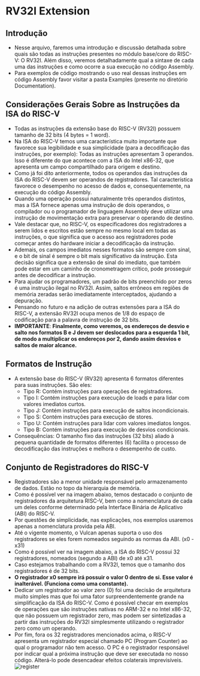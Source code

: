 # RV32I Extension

## Introdução
* Nesse arquivo, faremos uma introdução e discussão detalhada sobre quais são todas as instruções presentes no módulo base/core do RISC-V: O RV32I. Além disso, veremos detalhadamente qual a sintaxe de cada uma das instruções e como ocorre a sua execução no código Assembly.
* Para exemplos de código mostrando o uso real dessas instruções em código Assembly favor visitar a pasta Examples (presente no diretório Documentation).

## Considerações Gerais Sobre as Instruções da ISA do RISC-V
* Todas as instruções da extensão base do RISC-V (RV32I) possuem tamanho de 32 bits (4 bytes = 1 word).
* Na ISA do RISC-V temos uma característica muito importante que favorece sua legibilidade e sua simplicidade (para a decodificação das instruções, por exemplo): Todas as instruções apresentam 3 operandos. Isso é diferente do que acontece com a ISA do Intel x86-32, que apresenta um campo compartilhado para origem e destino.
* Como já foi dito anteriormente, todos os operandos das instruções da ISA do RISC-V devem ser operandos de registradores. Tal característica favorece o desempenho no acesso de dados e, consequentemente, na execução do código Assembly.
* Quando uma operação possui naturalmente três operandos distintos, mas a ISA fornece apenas uma instrução de dois operandos, o compilador ou o programador de linguagem Assembly deve utilizar uma instrução de movimentação extra para preservar o operando de destino.
* Vale destacar que, no RISC-V, os especificadores dos registradores a serem lidos e escritos estão sempre no mesmo local em todas as instruções, o que significa que o acesso aos registradores pode começar antes do hardware iniciar a decodificação da instrução.
* Ademais, os campos imediatos nesses formatos são sempre com sinal, e o bit de sinal é sempre o bit mais significativo da instrução. Esta decisão significa que a extensão de sinal do imediato, que também pode estar em um caminho de cronometragem crítico, pode prosseguir antes de decodificar a instrução.
* Para ajudar os programadores, um padrão de bits preenchido por zeros é uma instrução ilegal no RV32I. Assim, saltos errôneos em regiões de memória zeradas serão imediatamente interceptados, ajudando a depuração.
* Pensando no futuro e na adição de outras extensões para a ISA do RISC-V, a extensão RV32I ocupa menos de 1/8 do espaço de codificação para a palavra de instrução de 32 bits.
* __IMPORTANTE__: __Finalmente, como veremos, os endereços de desvio e salto nos formatos B e J devem ser deslocados para a esquerda 1 bit, de modo a multiplicar os endereços por 2, dando assim desvios e saltos de maior alcance.__

## Formatos de Instrução
* A extensão base do RISC-V (RV32I) apresenta 6 formatos diferentes para suas instruções. São eles:
  * Tipo R: Contém instruções para operações de registradores.
  * Tipo I: Contém instruções para execução de loads e para lidar com valores imediatos curtos.
  * Tipo J: Contém instruções para execução de saltos incondicionais.
  * Tipo S: Contém instruções para execução de stores.
  * Tipo U: Contém instruções para lidar com valores imediatos longos.
  * Tipo B: Contém instruções para execução de desvios condicionais.
* Consequências: O tamanho fixo das instruções (32 bits) aliado à pequena quantidade de formatos diferentes (6) facilita o processo de decodificação das instruções e melhora o desempenho de custo.

## Conjunto de Registradores do RISC-V
* Registradores são a menor unidade responsável pelo armazenamento de dados. Estão no topo da hierarquia de memória.
* Como é possível ver na imagem abaixo, temos destacado o conjunto de registradores da arquitetura RISC-V, bem como a nomenclatura de cada um deles conforme determinado pela Interface Binária de Aplicativo (ABI) do RISC-V.
* Por questões de simplicidade, nas explicações, nos exemplos usaremos apenas a nomenclatura provida pela ABI.
* Até o vigente momento, o Vulcan apenas suporta o uso dos registradores se eles forem nomeados seguindo as normas da ABI. (x0 - x31)
* Como é possível ver na imagem abaixo, a ISA do RISC-V possui 32 registradores, nomeados (segundo a ABI) de x0 até x31.
* Caso estejamos trabalhando com a RV32I, temos que o tamanho dos registradores é de 32 bits.
* __O registrador x0 sempre irá possuir o valor 0 dentro de si. Esse valor é inalterável. (Funciona como uma constante).__
* Dedicar um registrador ao valor zero (0) foi uma decisão de arquitetura muito simples mas que foi uma fator surpreendentemente grande na simplificação da ISA do RISC-V. Como é possível checar em exemplos de operações que são instruções nativas no ARM-32 e no Intel x86-32, que não possuem um registrador zero, mas podem ser sintetizadas a partir das instruções do RV32I simplesmente utilizando o registrador zero como um operando.
* Por fim, fora os 32 registradores mencionados acima, o RISC-V apresenta um registrador especial chamado PC (Program Counter) ao qual o programador não tem acesso. O PC é o registrador responsável por indicar qual a próxima instrução que deve ser executada no nosso código. Alterá-lo pode desencadear efeitos colaterais imprevisíveis.
![[register](https://http://riscv.org/)](register.png)
